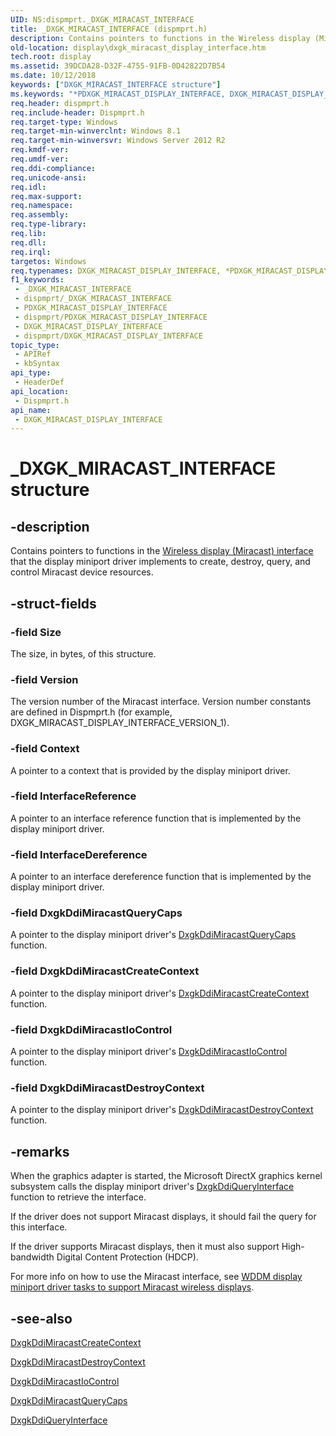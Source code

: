 ```yaml
---
UID: NS:dispmprt._DXGK_MIRACAST_INTERFACE
title: _DXGK_MIRACAST_INTERFACE (dispmprt.h)
description: Contains pointers to functions in the Wireless display (Miracast) interface that the display miniport driver implements to create, destroy, query, and control Miracast device resources.
old-location: display\dxgk_miracast_display_interface.htm
tech.root: display
ms.assetid: 39DCDA28-D32F-4755-91FB-0D42822D7B54
ms.date: 10/12/2018
keywords: ["DXGK_MIRACAST_INTERFACE structure"]
ms.keywords: "*PDXGK_MIRACAST_DISPLAY_INTERFACE, DXGK_MIRACAST_DISPLAY_INTERFACE, DXGK_MIRACAST_DISPLAY_INTERFACE structure [Display Devices], PDXGK_MIRACAST_DISPLAY_INTERFACE, PDXGK_MIRACAST_DISPLAY_INTERFACE structure pointer [Display Devices], _DXGK_MIRACAST_INTERFACE, display.dxgk_miracast_display_interface, dispmprt/DXGK_MIRACAST_DISPLAY_INTERFACE, dispmprt/PDXGK_MIRACAST_DISPLAY_INTERFACE"
req.header: dispmprt.h
req.include-header: Dispmprt.h
req.target-type: Windows
req.target-min-winverclnt: Windows 8.1
req.target-min-winversvr: Windows Server 2012 R2
req.kmdf-ver: 
req.umdf-ver: 
req.ddi-compliance: 
req.unicode-ansi: 
req.idl: 
req.max-support: 
req.namespace: 
req.assembly: 
req.type-library: 
req.lib: 
req.dll: 
req.irql: 
targetos: Windows
req.typenames: DXGK_MIRACAST_DISPLAY_INTERFACE, *PDXGK_MIRACAST_DISPLAY_INTERFACE
f1_keywords:
 - _DXGK_MIRACAST_INTERFACE
 - dispmprt/_DXGK_MIRACAST_INTERFACE
 - PDXGK_MIRACAST_DISPLAY_INTERFACE
 - dispmprt/PDXGK_MIRACAST_DISPLAY_INTERFACE
 - DXGK_MIRACAST_DISPLAY_INTERFACE
 - dispmprt/DXGK_MIRACAST_DISPLAY_INTERFACE
topic_type:
 - APIRef
 - kbSyntax
api_type:
 - HeaderDef
api_location:
 - Dispmprt.h
api_name:
 - DXGK_MIRACAST_DISPLAY_INTERFACE
---
```


# _DXGK_MIRACAST_INTERFACE structure


## -description

Contains pointers to functions in the [Wireless display (Miracast) interface](/windows-hardware/drivers/display/wireless-displays--miracast-#miracast-reference) that the display miniport driver implements to create, destroy, query, and control Miracast device resources.

## -struct-fields

### -field Size

The size, in bytes, of this structure.

### -field Version

The version number of the Miracast interface. Version number constants are defined in Dispmprt.h (for example, DXGK_MIRACAST_DISPLAY_INTERFACE_VERSION_1).

### -field Context

A pointer to a context that is provided by the display miniport driver.

### -field InterfaceReference

A pointer to an interface reference function that is implemented by the display miniport driver.

### -field InterfaceDereference

A pointer to an interface dereference function that is implemented by the display miniport driver.

### -field DxgkDdiMiracastQueryCaps

A pointer to the display miniport driver's [DxgkDdiMiracastQueryCaps](nc-dispmprt-dxgkddi_miracast_query_caps.md) function.

### -field DxgkDdiMiracastCreateContext

A pointer to the display miniport driver's [DxgkDdiMiracastCreateContext](nc-dispmprt-dxgkddi_miracast_create_context.md) function.

### -field DxgkDdiMiracastIoControl

A pointer to the display miniport driver's [DxgkDdiMiracastIoControl](nc-dispmprt-dxgkddi_miracast_handle_io_control.md) function.

### -field DxgkDdiMiracastDestroyContext

A pointer to the display miniport driver's [DxgkDdiMiracastDestroyContext](nc-dispmprt-dxgkddi_miracast_destroy_context.md) function.

## -remarks

When the graphics adapter is started, the Microsoft DirectX graphics kernel subsystem calls the display miniport driver's [DxgkDdiQueryInterface](nc-dispmprt-dxgkddi_query_interface.md) function to retrieve the interface.

If the driver does not support Miracast displays, it should fail the query for this interface.

If the driver supports Miracast displays, then it must also support High-bandwidth Digital Content Protection (HDCP).

For more info on how to use the Miracast interface, see [WDDM display miniport driver tasks to support Miracast wireless displays](/windows-hardware/drivers/display/wddm-display-miniport-driver-tasks-to-support-miracast-wireless-displays).

## -see-also

[DxgkDdiMiracastCreateContext](nc-dispmprt-dxgkddi_miracast_create_context.md)



[DxgkDdiMiracastDestroyContext](nc-dispmprt-dxgkddi_miracast_destroy_context.md)



[DxgkDdiMiracastIoControl](nc-dispmprt-dxgkddi_miracast_handle_io_control.md)




[DxgkDdiMiracastQueryCaps](nc-dispmprt-dxgkddi_miracast_query_caps.md)



[DxgkDdiQueryInterface](nc-dispmprt-dxgkddi_query_interface.md)